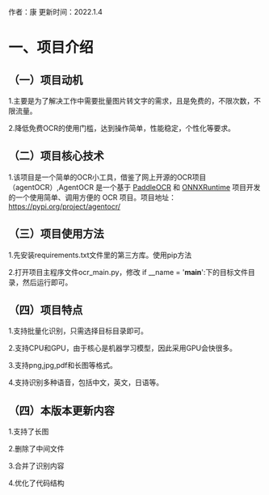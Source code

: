 作者：康
更新时间：2022.1.4

# 一、项目介绍

## （一）项目动机

1.主要是为了解决工作中需要批量图片转文字的需求，且是免费的，不限次数，不限流量。

2.降低免费OCR的使用门槛，达到操作简单，性能稳定，个性化等要求。

## （二）项目核心技术

1.该项目是一个简单的OCR小工具，借鉴了网上开源的OCR项目（agentOCR）,AgentOCR 是一个基于 [PaddleOCR](https://github.com/PaddlePaddle/PaddleOCR) 和 [ONNXRuntime](https://github.com/microsoft/onnxruntime) 项目开发的一个使用简单、调用方便的 OCR 项目。项目地址：https://pypi.org/project/agentocr/

## （三）项目使用方法

1.先安装requirements.txt文件里的第三方库。使用pip方法

2.打开项目主程序文件ocr_main.py，修改 if __name = '__main__':下的目标文件目录，然后运行即可。

## （四）项目特点

1.支持批量化识别，只需选择目标目录即可。

2.支持CPU和GPU，由于核心是机器学习模型，因此采用GPU会快很多。

3.支持png,jpg,pdf和长图等格式。

4.支持识别多种语音，包括中文，英文，日语等。

## （四）本版本更新内容

1.支持了长图

2.删除了中间文件

3.合并了识别内容

4.优化了代码结构
